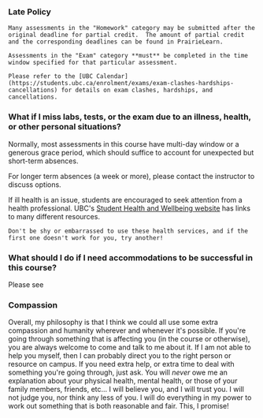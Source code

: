 ### Late Policy

```{attention}
Many assessments in the "Homework" category may be submitted after the original deadline for partial credit.  The amount of partial credit and the corresponding deadlines can be found in PrairieLearn.

Assessments in the "Exam" category **must** be completed in the time window specified for that particular assessment.
```

```{note}
Please refer to the [UBC Calendar](https://students.ubc.ca/enrolment/exams/exam-clashes-hardships-cancellations) for details on exam clashes, hardships, and cancellations.
```

### What if I miss labs, tests, or the exam due to an illness, health, or other personal situations?

Normally, most assessments in this course have multi-day window or a generous grace period, which should suffice to account for unexpected but short-term absences.

For longer term absences (a week or more), please contact the instructor to discuss options.

If ill health is an issue, students are encouraged to seek attention from a health professional.  UBC's [Student Health and Wellbeing website](https://students.ubc.ca/health/) has links to many different resources.

```{tip}
Don't be shy or embarrassed to use these health services, and if the first one doesn't work for you, try another!
```

### What should I do if I need accommodations to be successful in this course?

Please see [](page_Accommodations)

### Compassion

Overall, my philosophy is that I think we could all use some extra compassion and humanity wherever and whenever it's possible.
If you're going through something that is affecting you (in the course or otherwise), you are always welcome to come and talk to me about it. 
If I am not able to help you myself, then I can probably direct you to the right person or resource on campus.
If you need extra help, or extra time to deal with something you're going through, just ask.
You will *never* owe me an explanation about your physical health, mental health, or those of your family members, friends, etc... I will believe you, and I will trust you.
I will not judge you, nor think any less of you.
I will do everything in my power to work out something that is both reasonable and fair. 
This, I promise!
